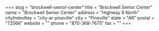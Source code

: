 +++
slug = "brockwell-senior-center"
title = "Brockwell Senior Center"
name = "Brockwell Senior Center"
address = "Highway 9 North"
cityIndexKey = "city-ar-pineville"
city = "Pineville"
state = "AR"
postal = "72566"
website = ""
phone = "870-368-7675"
fax = ""
+++
